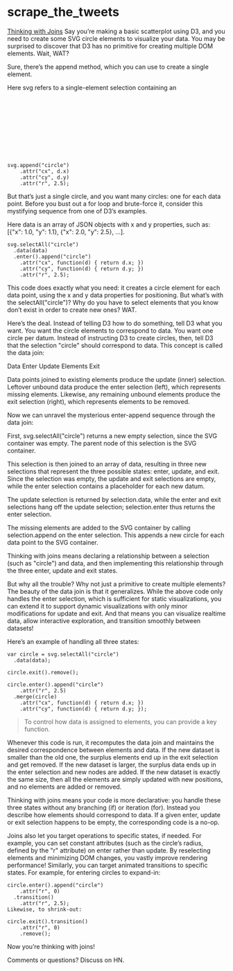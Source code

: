 # scrape_the_tweets


[Thinking with Joins](https://bost.ocks.org/mike/join/)
Say you’re making a basic scatterplot using D3, and you need to create some SVG circle elements to visualize your data. You may be surprised to discover that D3 has no primitive for creating multiple DOM elements. Wait, WAT?

Sure, there’s the append method, which you can use to create a single element.

Here svg refers to a single-element selection containing an <svg> element created previously (or selected from the current page, say).

```
svg.append("circle")
    .attr("cx", d.x)
    .attr("cy", d.y)
    .attr("r", 2.5);
```

But that’s just a single circle, and you want many circles: one for each data point. Before you bust out a for loop and brute-force it, consider this mystifying sequence from one of D3’s examples.

Here data is an array of JSON objects with x and y properties, such as: [{"x": 1.0, "y": 1.1}, {"x": 2.0, "y": 2.5}, …].
```
svg.selectAll("circle")
  .data(data)
  .enter().append("circle")
    .attr("cx", function(d) { return d.x; })
    .attr("cy", function(d) { return d.y; })
    .attr("r", 2.5);
 ```   
This code does exactly what you need: it creates a circle element for each data point, using the x and y data properties for positioning. But what’s with the selectAll("circle")? Why do you have to select elements that you know don’t exist in order to create new ones? WAT.

Here’s the deal. Instead of telling D3 how to do something, tell D3 what you want. You want the circle elements to correspond to data. You want one circle per datum. Instead of instructing D3 to create circles, then, tell D3 that the selection "circle" should correspond to data. This concept is called the data join:

Data
Enter
Update
Elements
Exit

Data points joined to existing elements produce the update (inner) selection. Leftover unbound data produce the enter selection (left), which represents missing elements. Likewise, any remaining unbound elements produce the exit selection (right), which represents elements to be removed.

Now we can unravel the mysterious enter-append sequence through the data join:

First, svg.selectAll("circle") returns a new empty selection, since the SVG container was empty. The parent node of this selection is the SVG container.

This selection is then joined to an array of data, resulting in three new selections that represent the three possible states: enter, update, and exit. Since the selection was empty, the update and exit selections are empty, while the enter selection contains a placeholder for each new datum.

The update selection is returned by selection.data, while the enter and exit selections hang off the update selection; selection.enter thus returns the enter selection.

The missing elements are added to the SVG container by calling selection.append on the enter selection. This appends a new circle for each data point to the SVG container.

Thinking with joins means declaring a relationship between a selection (such as "circle") and data, and then implementing this relationship through the three enter, update and exit states.

But why all the trouble? Why not just a primitive to create multiple elements? The beauty of the data join is that it generalizes. While the above code only handles the enter selection, which is sufficient for static visualizations, you can extend it to support dynamic visualizations with only minor modifications for update and exit. And that means you can visualize realtime data, allow interactive exploration, and transition smoothly between datasets!

Here’s an example of handling all three states:

```
var circle = svg.selectAll("circle")
  .data(data);

circle.exit().remove();

circle.enter().append("circle")
    .attr("r", 2.5)
  .merge(circle)
    .attr("cx", function(d) { return d.x; })
    .attr("cy", function(d) { return d.y; });
```

> To control how data is assigned to elements, you can pro­vide a key function.

Whenever this code is run, it recomputes the data join and maintains the desired correspondence between elements and data. If the new dataset is smaller than the old one, the surplus elements end up in the exit selection and get removed. If the new dataset is larger, the surplus data ends up in the enter selection and new nodes are added. If the new dataset is exactly the same size, then all the elements are simply updated with new positions, and no elements are added or removed.

Thinking with joins means your code is more declarative: you handle these three states without any branching (if) or iteration (for). Instead you describe how elements should correspond to data. If a given enter, update or exit selection happens to be empty, the corresponding code is a no-op.

Joins also let you target operations to specific states, if needed. For example, you can set constant attributes (such as the circle’s radius, defined by the "r" attribute) on enter rather than update. By reselecting elements and minimizing DOM changes, you vastly improve rendering performance! Similarly, you can target animated transitions to specific states. For example, for entering circles to expand-in:
```
circle.enter().append("circle")
    .attr("r", 0)
  .transition()
    .attr("r", 2.5);
Likewise, to shrink-out:

circle.exit().transition()
    .attr("r", 0)
    .remove();
```
    
    
Now you’re thinking with joins!

Comments or questions? Discuss on HN.
